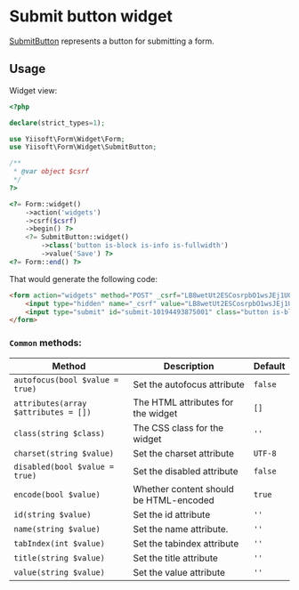 # Submit button widget

[SubmitButton](https://www.w3.org/TR/2012/WD-html-markup-20120329/input.submit.html) represents a button for submitting a form.

## Usage

Widget view:

```php
<?php

declare(strict_types=1);

use Yiisoft\Form\Widget\Form;
use Yiisoft\Form\Widget\SubmitButton;

/**
 * @var object $csrf
 */
?>

<?= Form::widget()
    ->action('widgets')
    ->csrf($csrf)
    ->begin() ?>
    <?= SubmitButton::widget()
        ->class('button is-block is-info is-fullwidth')
        ->value('Save') ?>
<?= Form::end() ?>
```

That would generate the following code:

```html
<form action="widgets" method="POST" _csrf="LB8wetUt2ESCosrpbO1wsJEj1UQMxhK9RPyY0wExq9lIckEo50GbJbbT860zgACCy1C-aTWNfs50kcybWELGlQ==">
    <input type="hidden" name="_csrf" value="LB8wetUt2ESCosrpbO1wsJEj1UQMxhK9RPyY0wExq9lIckEo50GbJbbT860zgACCy1C-aTWNfs50kcybWELGlQ==">
    <input type="submit" id="submit-10194493875001" class="button is-block is-info is-fullwidth" name="submit-10194493875001" value="Save">
</form>
```

### `Common` methods:

Method | Description | Default
-------|-------------|---------
`autofocus(bool $value = true)` | Set the autofocus attribute | `false`
`attributes(array $attributes = [])` | The HTML attributes for the widget | `[]`
`class(string $class)` | The CSS class for the widget | `''`
`charset(string $value)` | Set the charset attribute | `UTF-8`
`disabled(bool $value = true)` | Set the disabled attribute | `false`
`encode(bool $value)` | Whether content should be HTML-encoded | `true`
`id(string $value)` | Set the id attribute | `''`
`name(string $value)` | Set the name attribute. | `''`
`tabIndex(int $value)` | Set the tabindex attribute | `''`
`title(string $value)` | Set the title attribute | `''`
`value(string $value)` | Set the value attribute | `''`
